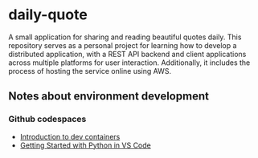 # daily-quote
A small application for sharing and reading beautiful quotes daily. This repository serves as a personal project for learning how to develop a distributed application, with a REST API backend and client applications across multiple platforms for user interaction. Additionally, it includes the process of hosting the service online using AWS.

## Notes about environment development

### Github codespaces

- [Introduction to dev containers](https://docs.github.com/en/codespaces/setting-up-your-project-for-codespaces/adding-a-dev-container-configuration/introduction-to-dev-containers)
- [Getting Started with Python in VS Code](https://code.visualstudio.com/docs/python/python-tutorial)
